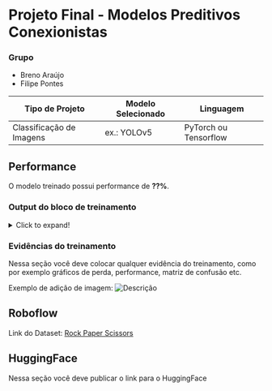 # Projeto Final - Modelos Preditivos Conexionistas

### Grupo

-   Breno Araújo
-   Filipe Pontes

| **Tipo de Projeto**      | **Modelo Selecionado** | **Linguagem**         |
| ------------------------ | ---------------------- | --------------------- |
| Classificação de Imagens | ex.: YOLOv5            | PyTorch ou Tensorflow |

## Performance

O modelo treinado possui performance de **??%**.

### Output do bloco de treinamento

<details>
  <summary>Click to expand!</summary>
  
  ```text
    Você deve colar aqui a saída do bloco de treinamento do notebook, contendo todas as épocas e saídas do treinamento
  ```
</details>

### Evidências do treinamento

Nessa seção você deve colocar qualquer evidência do treinamento, como por exemplo gráficos de perda, performance, matriz de confusão etc.

Exemplo de adição de imagem:
![Descrição](https://picsum.photos/seed/picsum/500/300)

## Roboflow

Link do Dataset: [Rock Paper Scissors](https://universe.roboflow.com/breno-03sky/racas-de-cachorros)

## HuggingFace

Nessa seção você deve publicar o link para o HuggingFace
